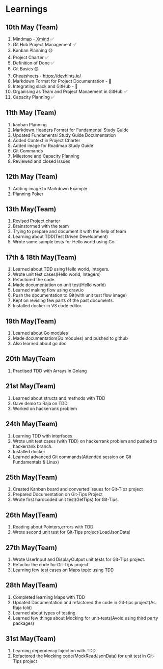 # Learnings

## 10th May (Team)

1. Mindmap - [Xmind](https://www.xmind.net/download/) ✅
1. Git Hub Project Management ✅
1. Kanban Planning 🟡
1. Project Charter ✅
1. Definition of Done ✅
1. Git Basics 🟡
1. Cheatsheets - https://devhints.io/
1. Markdown Format for Project Documentation - 🔴
1. Integrating slack and GitHub - 🔴
1. Organising as Team and Project Manaement in GitHub ✅
1. Capacity Planning ✅

## 11th May (Team)

1. kanban Planning
1. Markdown Headers Format for Fundamental Study Guide
1. Updated Fundamental Study Guide Documentation
1. Added Context in Project Charter
1. Added image for Roadmap Study Guide
1. Git Commands
1. Milestone and Capacity Planning
1. Reviewed and closed Issues

## 12th May (Team)

1. Adding image to Markdown Example
1. Planning Poker

## 13th May(Team)

1. Revised Project charter
1. Brainstormed with the team
1. Trying to prepare and document it with the help of team
1. Learning about TDD(Test Driven Development)
1. Wrote some sample tests for Hello world using Go.

## 17th & 18th May(Team)

1. Learned about TDD using Hello world, Integers.
1. Wrote unit test cases(Hello world, Integers)
1. Refactored the code.
1. Made documentation on unit test(Hello world) 
1. Learned making flow using draw.io
1. Push the documentation to Git(with unit test flow image)
1. Kept on revising few parts of the past documents.
1. Installed docker in VS code editor.

## 19th May(Team)
1. Learned about Go modules
1. Made documentation(Go modules) and pushed to github
1. Also learned about go doc

## 20th May(Team
1. Practised TDD with Arrays in Golang

## 21st May(Team)
1. Learned about structs and methods with TDD
1. Gave demo to Raja on TDD
1. Worked on hackerrank problem

## 24th May(Team)
1. Learning TDD with interfaces.
1. Wrote unit test cases (with TDD) on hackerrank problem and pushed to hackerrank branch.
1. Installed docker
1. Learned advanced Git commands(Attended session on Git Fundamentals & Linux)

## 25th May(Team)
1. Created Kanban board and converted issues for Git-Tips project
1. Prepared Documentation on Git-Tips Project 
1. Wrote first hardcoded unit test(GetTips) for Git-Tips.

## 26th May(Team)
1. Reading about Pointers,errors with TDD
1. Wrote second unit test for Git-Tips project(LoadJsonData)

## 27th May(Team)
1. Wrote UserInput and DisplayOutput unit tests for Git-Tips project.
1. Refactor the code for Git-Tips project
1. Learning few test cases on Maps topic using TDD 

## 28th May(Team)
1. Completed learning Maps with TDD
1. Updated Documentation and refactored the code in Git-tips project(As Raja told)
1. Learned about types of testing.
1. Learned few things about Mocking for unit-tests(Avoid using third party packages)

## 31st May(Team)
1. Learning dependency Injection with TDD
1. Refactored the Mocking code(MockReadJsonData) for unit test in Git-Tips project  

